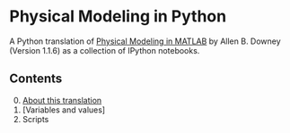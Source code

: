 Physical Modeling in Python
===========================

A Python translation of [Physical Modeling in
MATLAB](http://greenteapress.com/matlab/) by Allen B. Downey 
(Version 1.1.6) as a collection of IPython notebooks.


Contents
--------

  0. [About this translation](http://nbviewer.ipython.org/urls/raw.github.com/vanzaj/phys_mod_py/master/00_About.ipynb)
1. [Variables and values]
2. Scripts
